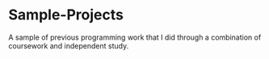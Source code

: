 # Sample-Projects
A sample of previous programming work that I did through a combination of coursework and independent study.

